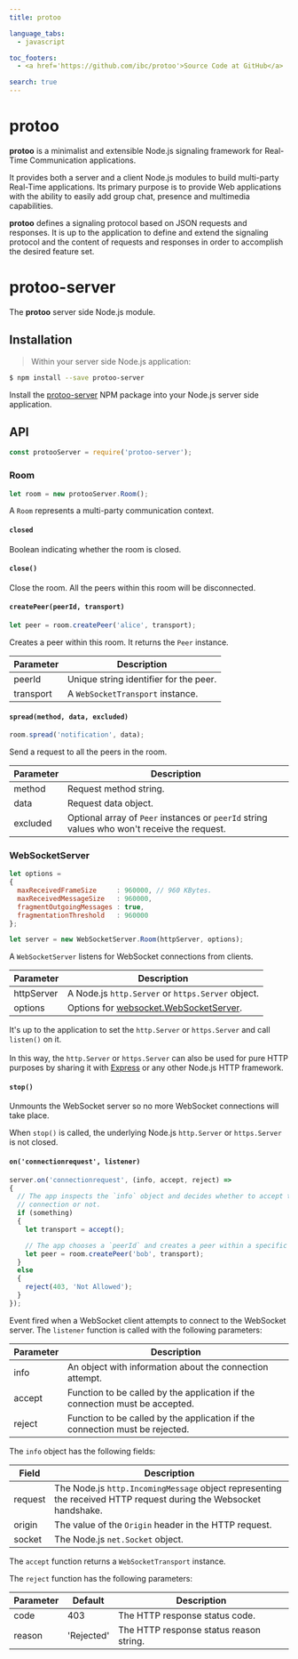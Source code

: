 ```yaml
---
title: protoo

language_tabs:
  - javascript

toc_footers:
  - <a href='https://github.com/ibc/protoo'>Source Code at GitHub</a>

search: true
---
```


# protoo

**protoo** is a minimalist and extensible Node.js signaling framework for Real-Time Communication applications.

It provides both a server and a client Node.js modules to build multi-party Real-Time applications. Its primary purpose is to provide Web applications with the ability to easily add group chat, presence and multimedia capabilities.

**protoo** defines a signaling protocol based on JSON requests and responses. It is up to the application to define and extend the signaling protocol and the content of requests and responses in order to accomplish the desired feature set.


# protoo-server

The **protoo** server side Node.js module.


## Installation

> Within your server side Node.js application:

```bash
$ npm install --save protoo-server
```

Install the [protoo-server](https://www.npmjs.com/package/protoo-server) NPM package into your Node.js server side application.


## API

```javascript
const protooServer = require('protoo-server');
```


### Room

```javascript
let room = new protooServer.Room();
```

A `Room` represents a multi-party communication context.


#### `closed`

Boolean indicating whether the room is closed.


#### `close()`

Close the room. All the peers within this room will be disconnected.


#### `createPeer(peerId, transport)`

```javascript
let peer = room.createPeer('alice', transport);
```

Creates a peer within this room. It returns the `Peer` instance.

Parameter    | Description
------------ | ------------------------------
peerId       | Unique string identifier for the peer.
transport    | A `WebSocketTransport` instance.


#### `spread(method, data, excluded)`

```javascript
room.spread('notification', data);
```

Send a request to all the peers in the room.

Parameter    | Description
------------ | ------------------------------
method       | Request method string.
data         | Request data object.
excluded     | Optional array of `Peer` instances or `peerId` string values who won't receive the request.


### WebSocketServer

```javascript
let options =
{
  maxReceivedFrameSize     : 960000, // 960 KBytes.
  maxReceivedMessageSize   : 960000,
  fragmentOutgoingMessages : true,
  fragmentationThreshold   : 960000
};

let server = new WebSocketServer.Room(httpServer, options);
```

A `WebSocketServer` listens for WebSocket connections from clients.

Parameter    | Description
------------ | ------------------------------
httpServer   | A Node.js `http.Server` or `https.Server` object.
options      | Options for [websocket.WebSocketServer](https://github.com/theturtle32/WebSocket-Node/blob/master/docs/WebSocketServer.md#server-config-options).

<aside class='success'>
It's up to the application to set the <code>http.Server</code> or <code>https.Server</code> and call <code>listen()</code> on it.
<br><br>
In this way, the <code>http.Server</code> or <code>https.Server</code> can also be used for pure HTTP purposes by sharing it with <a href='http://expressjs.com/'>Express</a> or any other Node.js HTTP framework.
</aside>


#### `stop()`

Unmounts the WebSocket server so no more WebSocket connections will take place.

<aside class='notice'>
When <code>stop()</code> is called, the underlying Node.js <code>http.Server</code> or <code>https.Server</code> is not closed.
</aside>


#### `on('connectionrequest', listener)`

```javascript
server.on('connectionrequest', (info, accept, reject) =>
{
  // The app inspects the `info` object and decides whether to accept the
  // connection or not.  
  if (something)
  {
    let transport = accept();

    // The app chooses a `peerId` and creates a peer within a specific room.
    let peer = room.createPeer('bob', transport);
  }
  else
  {
    reject(403, 'Not Allowed');
  }
});
```

Event fired when a WebSocket client attempts to connect to the WebSocket server. The `listener` function is called with the following parameters:

Parameter    | Description
------------ | ------------------------------
info         | An object with information about the connection attempt.
accept       | Function to be called by the application if the connection must be accepted.
reject       | Function to be called by the application if the connection must be rejected.

The `info` object has the following fields:

Field        | Description
------------ | ------------------------------
request      | The Node.js `http.IncomingMessage` object representing the received HTTP request during the Websocket handshake.
origin       | The value of the `Origin` header in the HTTP request.
socket       | The Node.js `net.Socket` object.

The `accept` function returns a `WebSocketTransport` instance.

The `reject` function has the following parameters:

Parameter    | Default    | Description
------------ | ---------- | -----------------------
code         | 403        | The HTTP response status code.
reason       | 'Rejected' | The HTTP response status reason string.


